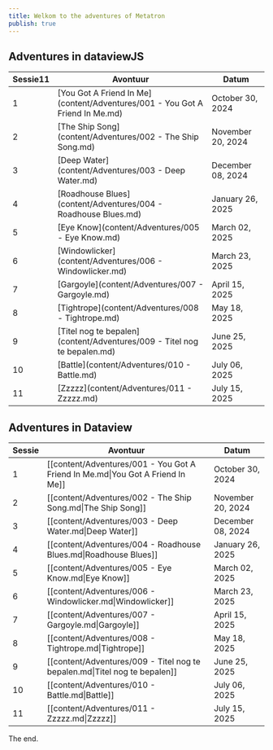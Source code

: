 ```yaml
---
title: Welkom to the adventures of Metatron
publish: true
---
```

## Adventures in dataviewJS
|Sessie11|Avontuur|Datum|
|---|---|---|
|1|[You Got A Friend In Me](content/Adventures/001 - You Got A Friend In Me.md)|October 30, 2024|
|2|[The Ship Song](content/Adventures/002 - The Ship Song.md)|November 20, 2024|
|3|[Deep Water](content/Adventures/003 - Deep Water.md)|December 08, 2024|
|4|[Roadhouse Blues](content/Adventures/004 - Roadhouse Blues.md)|January 26, 2025|
|5|[Eye Know](content/Adventures/005 - Eye Know.md)|March 02, 2025|
|6|[Windowlicker](content/Adventures/006 - Windowlicker.md)|March 23, 2025|
|7|[Gargoyle](content/Adventures/007 - Gargoyle.md)|April 15, 2025|
|8|[Tightrope](content/Adventures/008 - Tightrope.md)|May 18, 2025|
|9|[Titel nog te bepalen](content/Adventures/009 - Titel nog te bepalen.md)|June 25, 2025|
|10|[Battle](content/Adventures/010 - Battle.md)|July 06, 2025|
|11|[Zzzzz](content/Adventures/011 - Zzzzz.md)|July 15, 2025|

## Adventures in Dataview
| Sessie | Avontuur                                                                       | Datum             |
| ------ | ------------------------------------------------------------------------------ | ----------------- |
| 1      | [[content/Adventures/001 - You Got A Friend In Me.md\|You Got A Friend In Me]] | October 30, 2024  |
| 2      | [[content/Adventures/002 - The Ship Song.md\|The Ship Song]]                   | November 20, 2024 |
| 3      | [[content/Adventures/003 - Deep Water.md\|Deep Water]]                         | December 08, 2024 |
| 4      | [[content/Adventures/004 - Roadhouse Blues.md\|Roadhouse Blues]]               | January 26, 2025  |
| 5      | [[content/Adventures/005 - Eye Know.md\|Eye Know]]                             | March 02, 2025    |
| 6      | [[content/Adventures/006 - Windowlicker.md\|Windowlicker]]                     | March 23, 2025    |
| 7      | [[content/Adventures/007 - Gargoyle.md\|Gargoyle]]                             | April 15, 2025    |
| 8      | [[content/Adventures/008 - Tightrope.md\|Tightrope]]                           | May 18, 2025      |
| 9      | [[content/Adventures/009 - Titel nog te bepalen.md\|Titel nog te bepalen]]     | June 25, 2025     |
| 10     | [[content/Adventures/010 - Battle.md\|Battle]]                                 | July 06, 2025     |
| 11     | [[content/Adventures/011 - Zzzzz.md\|Zzzzz]]                                   | July 15, 2025     |


The end.
